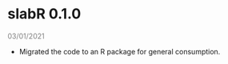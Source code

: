 # slabR 0.1.0 
<span style="color:grey;">03/01/2021</span>

* Migrated the code to an R package for general consumption.
